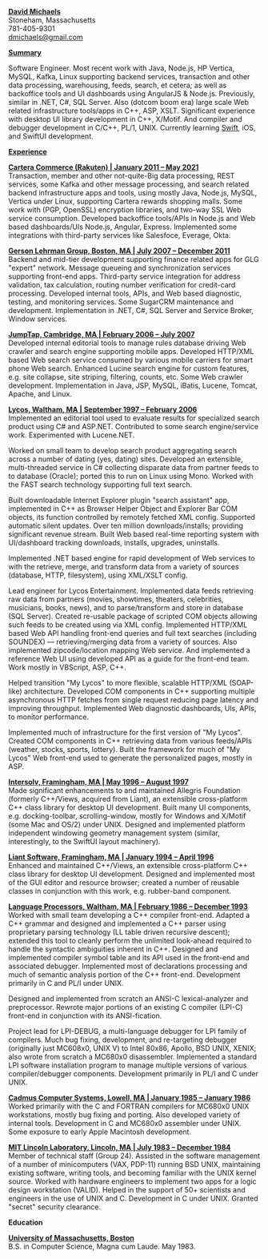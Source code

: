 <ins>**David Michaels**</ins> <br />
Stoneham, Massachusetts <br />
781-405-9301 <br />
dmichaels@gmail.com <br />

<ins>**Summary**

Software Engineer. Most recent work with Java, Node.js, HP Vertica, MySQL, Kafka, Linux supporting backend services, transaction and other data processing, warehousing, feeds, search, et cetera; as well as backoffice tools and UI dashboards using AngularJS & Node.js. Previously, similar in .NET, C#, SQL Server. Also (dotcom boom era) large scale Web related infrastructure tools/apps in C++, ASP, XSLT. Significant experience with desktop UI library development in C++, X/Motif. And compiler and debugger development in C/C++, PL/1, UNIX. Currently learning <ins>Swift</ins>, iOS, and SwiftUI development.

<ins>**Experience**

<ins>**Cartera Commerce (Rakuten) | January 2011 – May 2021**</ins> <br />
Transaction, member and other not-quite-Big data processing, REST services, some Kafka and other message processing, and search related backend infrastructure apps and tools, using mostly Java, Node.js, MySQL, Vertica under Linux, supporting Cartera rewards shopping malls. Some work with (PGP, OpenSSL) encryption libraries, and two-way SSL Web service consumption. Developed backoffice tools/APIs in Node.js and Web based dashboards/UIs Node.js, Angular, Express. Implemented some integrations with third-party services like Salesfoce, Everage, Okta.

<ins>**Gerson Lehrman Group, Boston, MA | July 2007 – December 2011**</ins> <br />
Backend and mid-tier development supporting finance related apps for GLG "expert" network. Message queueing and synchronization services supporting front-end apps. Third-party service integration for address validation, tax calculation, routing number verification for credit-card processing. Developed internal tools, APIs, and Web based diagnostic, testing, and monitoring services. Some SugarCRM maintenance and development. Implementation in .NET, C#, SQL Server and Service Broker, Window services.

<ins>**JumpTap, Cambridge, MA | February 2006 – July 2007­­­**</ins> <br />
Developed internal editorial tools to manage rules database driving Web crawler and search engine supporting mobile apps. Developed HTTP/XML based Web search service consumed by various mobile carriers for smart phone Web search. Enhanced Lucine search engine for custom features, e.g. site collapse, site striping, filtering, counts, etc. Some Web crawler development. Implementation in Java, JSP, MySQL, iBatis, Lucene, Tomcat, Apache, and Linux.

<ins>**Lycos, Waltham, MA | September 1997 – February 2006**</ins> <br />
Implemented an editorial tool used to evaluate results for specialized search product using C# and ASP.NET. Contributed to some search engine/service work. Experimented with Lucene.NET.

Worked on small team to develop search product aggregating search across a number of dating (yes, dating) sites. Developed an extensible, multi-threaded service in C# collecting disparate data from partner feeds to to database (Oracle); ported this to run on Linux using Mono. Worked with the FAST search technology supporting full text search.

Built downloadable Internet Explorer plugin &quot;search assistant&quot; app, implemented in C++ as Browser Helper Object and Explorer Bar COM objects, its function controlled by remotely fetched XML config. Supported automatic silent updates. Over ten million downloads/installs; providing significant revenue stream. Built Web based real-time reporting system with UI/dashboard tracking downloads, installs, upgrades, uninstalls.

Implemented .NET based engine for rapid development of Web services to with the retrieve, merge, and transform data from a variety of sources (database, HTTP, filesystem), using XML/XSLT config.

Lead engineer for Lycos Entertainment. Implemented data feeds retrieving raw data from partners (movies, showtimes, theaters, celebrities, musicians, books, news), and to parse/transform and store in database (SQL Server). Created re-usable package of scripted COM objects allowing such feeds to be created using via XML config. Implemented HTTP/XML based Web API handling front-end queries and full text searches (including SOUNDEX) — retrieving/merging data from a variety of sources. Also implemented zipcode/location mapping Web service. And implemented a reference Web UI using developed API as a guide for the front-end team. Work mostly in VBScript, ASP, C++.

Helped transition "My Lycos" to more flexible, scalable HTTP/XML (SOAP-like) architecture. Developed COM components in C++ supporting multiple asynchronous HTTP fetches from single request reducing page latency and improving throughput. Implemented Web diagnostic dashboards, UIs, APIs, to monitor performance.

Implemented much of infrastructure for the first version of "My Lycos". Created COM components in C++ retrieving data from various feeds/APIs (weather, stocks, sports, lottery). Built the framework for much of "My Lycos" Web front-end used to generate the personalized pages, mostly in ASP.

<ins>**Intersolv, Framingham, MA | May 1996 – August 1997**</ins> <br />
Made significant enhancements to and maintained Allegris Foundation (formerly C++/Views, acquired from Liant), an extensible cross-platform C++ class library for desktop UI development. Built many UI components, e.g. docking-toolbar, scrolling-window, mostly for Windows and X/Motif (some Mac and OS/2) under UNIX. Designed and implemented platform independent windowing geometry management system (similar, interestingly, to the SwiftUI layout machinery).

<ins>**Liant Software, Framingham, MA | January 1994 – April 1996**</ins> <br />
Enhanced and maintained C++/Views, an extensible cross-platform C++ class library for desktop UI development. Designed and implemented most of the GUI editor and resource browser; created a number of reusable classes in conjunction with this work, e.g. rubber-band component.

<ins>**Language Processors, Waltham, MA | February 1986 – December 1993**</ins> <br />
Worked with small team developing a C++ compiler front-end. Adapted a C++ grammar and designed and implemented a C++ parser using proprietary parsing technology (LL table driven recursive descent); extended this tool to cleanly perform the unlimited look-ahead required to handle the syntactic ambiguities inherent in C++. Designed and implemented compiler symbol table and its API used in the front-end and associated debugger. Implemented most of declarations processing and much of semantic analysis portion of the C++ front-end. Development primarily in C and PL/I under UNIX.

Designed and implemented from scratch an ANSI-C lexical-analyzer and preprocessor. Rewrote major portions of an existing C compiler (LPI-C) front-end in conjunction with its ANSI-fication.

Project lead for LPI-DEBUG, a multi-language debugger for LPI family of compilers. Much bug fixing, development, and re-targeting debugger (originally just MC608x0, UNIX V) to Intel 80x86, Apollo, BSD UNIX, XENIX; also wrote from scratch a MC680x0 disassembler. Implemented a standard LPI software installation program to manage multiple versions of various compiler/debugger components. Development primarily in PL/I and C under UNIX.

<ins>**Cadmus Computer Systems, Lowell, MA | January 1985 – January 1986**</ins> <br />
Worked primarily with the C and FORTRAN compilers for MC680x0 UNIX workstations, mostly bug fixing and porting. Also developed variety of internal tools. Development in C and MC680x0 assembler under UNIX. Some exposure to early Apple Macintosh development.

<ins>**MIT Lincoln Laboratory, Lincoln, MA | July 1983 – December 1984**</ins> <br />
Member of technical staff (Group 24). Assisted in the software management of a number of minicomputers (VAX, PDP-11) running BSD UNIX, maintaining existing software, writing tools, and becoming familiar with the UNIX kernel source. Worked with hardware engineers to implement two apps for a logic design workstation (VALID). Helped in the support of 50+ scientists and engineers in the use of UNIX and C. Development in C under UNIX. Granted &quot;secret&quot; security clearance.

**Education**

<ins>**University of Massachusetts, Boston**</ins> <br />
B.S. in Computer Science, Magna cum Laude. May 1983.
